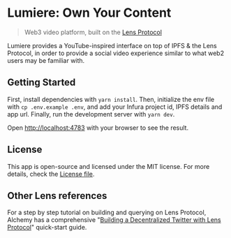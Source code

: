 # Lumiere: Own Your Content

> Web3 video platform, built on the [Lens Protocol](https://lens.dev)

Lumiere provides a YouTube-inspired interface on top of IPFS & the Lens Protocol, in order to provide a social video experience similar to what web2 users may be familiar with.

## Getting Started

First, install dependencies with `yarn install`. Then, initialize the env file with `cp .env.example .env`, and add your Infura project id, IPFS details and app url. Finally, run the development server with `yarn dev`.

Open [http://localhost:4783](http://localhost:4783) with your browser to see the result.

## License

This app is open-source and licensed under the MIT license. For more details, check the [License file](LICENSE).

## Other Lens references

For a step by step tutorial on building and querying on Lens Protocol, Alchemy has a comprehensive "[Building a Decentralized Twitter with Lens Protocol](https://docs.alchemy.com/docs/how-to-create-a-decentralized-twitter-with-lens-protocol)" quick-start guide. 
